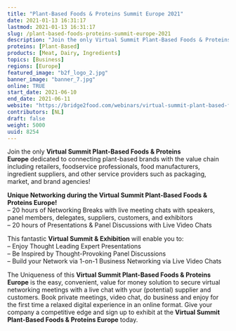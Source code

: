 ```yaml
---
title: "Plant-Based Foods & Proteins Summit Europe 2021"
date: 2021-01-13 16:31:17
lastmod: 2021-01-13 16:31:17
slug: /plant-based-foods-proteins-summit-europe-2021
description: "Join the only Virtual Summit Plant-Based Foods & Proteins Europe dedicated to connecting plant-based brands with the value chain including retailers, foodservice professionals, food manufacturers, ingredient suppliers, and other service providers such as packaging, market, and brand agencies!"
proteins: [Plant-Based]
products: [Meat, Dairy, Ingredients]
topics: [Business]
regions: [Europe]
featured_image: "b2f_logo_2.jpg"
banner_image: "banner_7.jpg"
online: TRUE
start_date: 2021-06-10
end_date: 2021-06-11
website: "https://bridge2food.com/webinars/virtual-summit-plant-based-foods-europe/"
contributors: [NL]
draft: false
weight: 5000
uuid: 8254
---
```

<p>Join the only <strong>Virtual Summit Plant-Based Foods & Proteins Europe</strong> dedicated to connecting plant-based brands with the value chain including retailers, foodservice professionals, food manufacturers, ingredient suppliers, and other service providers such as packaging, market, and brand agencies!</p>
<p><strong>Unique Networking during the Virtual Summit Plant-Based Foods & Proteins Europe!</strong><br />
– 20 hours of Networking Breaks with live meeting chats with speakers, panel members, delegates, suppliers, customers, and exhibitors<br />
– 20 hours of Presentations & Panel Discussions with Live Video Chats</p>
<p>This fantastic <strong>Virtual Summit & Exhibition</strong> will enable you to:<br />
– Enjoy Thought Leading Expert Presentations<br />
– Be Inspired by Thought-Provoking Panel Discussions<br />
– Build your Network via 1-on-1 Business Networking via Live Video Chats</p>
<p>The Uniqueness of this <strong>Virtual Summit Plant-Based Foods & Proteins Europe</strong> is the easy, convenient, value for money solution to secure virtual networking meetings with a live chat with your (potential) supplier and customers. Book private meetings, video chat, do business and enjoy for the first time a relaxed digital experience in an online format. Give your company a competitive edge and sign up to exhibit at the <strong>Virtual Summit Plant-Based Foods & Proteins Europe</strong> today.</p>

